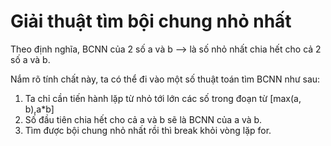 # Giải thuật tìm bội chung nhỏ nhất
Theo định nghĩa, BCNN của 2 số a và b
--> là số nhỏ nhất chia hết cho cả 2 số a và b.

Nắm rõ tính chất này, ta có thể đi vào một số thuật toán tìm BCNN như sau:
1. Ta chỉ cần tiến hành lặp từ nhỏ tới lớn các số trong đoạn từ [max(a, b),a*b]
2. Số đầu tiên chia hết cho cả a và b sẽ là BCNN của a và b.
3. Tìm được bội chung nhỏ nhất rồi thì break khỏi vòng lặp for.
